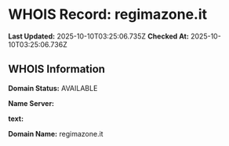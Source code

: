 # WHOIS Record: regimazone.it

**Last Updated:** 2025-10-10T03:25:06.735Z
**Checked At:** 2025-10-10T03:25:06.736Z

## WHOIS Information

**Domain Status:** AVAILABLE

**Name Server:** 

**text:** 

**Domain Name:** regimazone.it


